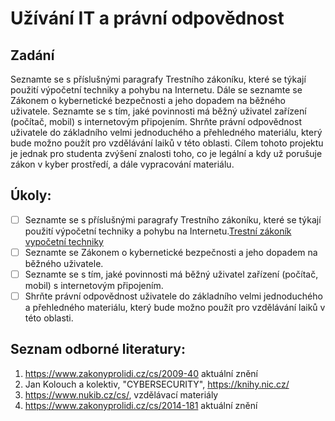 # Užívání IT a právní odpovědnost

## Zadání

Seznamte se s příslušnými paragrafy Trestního zákoníku, které se týkají použití  výpočetní techniky a pohybu na Internetu.  Dále se seznamte  se  Zákonem o kybernetické bezpečnosti a jeho dopadem na běžného uživatele. Seznamte se s tím,  jaké povinnosti má běžný uživatel zařízení (počítač, mobil) s internetovým připojením. Shrňte právní odpovědnost  uživatele  do základního velmi  jednoduchého a přehledného materiálu, který bude možno použít pro vzdělávání laiků v této oblasti. Cílem tohoto projektu je  jednak pro studenta  zvýšení znalosti toho,  co je legální a kdy už porušuje zákon v kyber prostředí,  a dále vypracování materiálu.

## Úkoly:

- [ ] Seznamte se s příslušnými paragrafy Trestního zákoníku, které se týkají použití  výpočetní techniky a pohybu na Internetu.[Trestní zákoník vypočetní techniky](./output/trestni_zakonik_vypocetni_technika.md)
- [ ] Seznamte se Zákonem o kybernetické bezpečnosti a jeho dopadem na běžného uživatele.
- [ ] Seznamte se s tím,  jaké povinnosti má běžný uživatel zařízení (počítač, mobil) s internetovým připojením.
- [ ] Shrňte právní odpovědnost uživatele do základního velmi jednoduchého a přehledného materiálu, který bude možno použít pro vzdělávání laiků v této oblasti.

## Seznam odborné literatury:

1. <https://www.zakonyprolidi.cz/cs/2009-40>  aktuální znění
2. Jan Kolouch a kolektiv, "CYBERSECURITY", <https://knihy.nic.cz/>
3. <https://www.nukib.cz/cs/>, vzdělávací materiály
4. <https://www.zakonyprolidi.cz/cs/2014-181> aktuální znění
